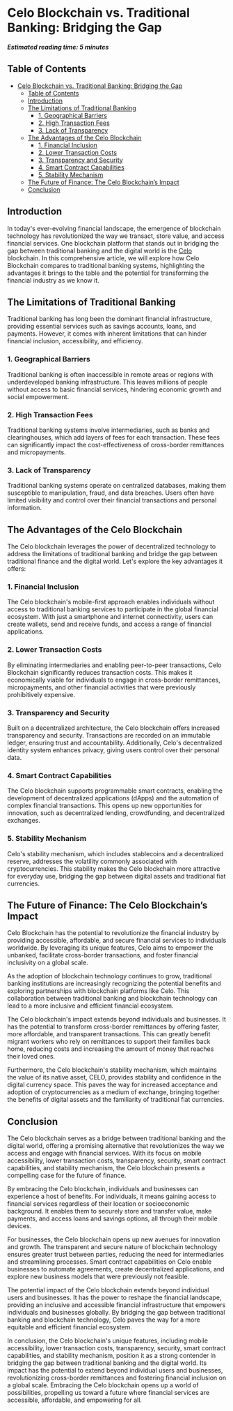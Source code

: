 # Celo Blockchain vs. Traditional Banking: Bridging the Gap

***Estimated reading time: 5 minutes***

## Table of Contents
- [Celo Blockchain vs. Traditional Banking: Bridging the Gap](#celo-blockchain-vs-traditional-banking-bridging-the-gap)
  - [Table of Contents](#table-of-contents)
  - [Introduction](#introduction)
  - [The Limitations of Traditional Banking](#the-limitations-of-traditional-banking)
    - [1. Geographical Barriers](#1-geographical-barriers)
    - [2. High Transaction Fees](#2-high-transaction-fees)
    - [3. Lack of Transparency](#3-lack-of-transparency)
  - [The Advantages of the Celo Blockchain](#the-advantages-of-the-celo-blockchain)
    - [1. Financial Inclusion](#1-financial-inclusion)
    - [2. Lower Transaction Costs](#2-lower-transaction-costs)
    - [3. Transparency and Security](#3-transparency-and-security)
    - [4. Smart Contract Capabilities](#4-smart-contract-capabilities)
    - [5. Stability Mechanism](#5-stability-mechanism)
  - [The Future of Finance: The Celo Blockchain’s Impact](#the-future-of-finance-the-celo-blockchains-impact)
  - [Conclusion](#conclusion)

## Introduction
In today's ever-evolving financial landscape, the emergence of blockchain technology has revolutionized the way we transact, store value, and access financial services. One blockchain platform that stands out in bridging the gap between traditional banking and the digital world is the [Celo](https://celo.org/) blockchain. In this comprehensive article, we will explore how Celo Blockchain compares to traditional banking systems, highlighting the advantages it brings to the table and the potential for transforming the financial industry as we know it.

## The Limitations of Traditional Banking
Traditional banking has long been the dominant financial infrastructure, providing essential services such as savings accounts, loans, and payments. However, it comes with inherent limitations that can hinder financial inclusion, accessibility, and efficiency.

### 1. Geographical Barriers
Traditional banking is often inaccessible in remote areas or regions with underdeveloped banking infrastructure. This leaves millions of people without access to basic financial services, hindering economic growth and social empowerment.

### 2. High Transaction Fees
Traditional banking systems involve intermediaries, such as banks and clearinghouses, which add layers of fees for each transaction. These fees can significantly impact the cost-effectiveness of cross-border remittances and micropayments.

### 3. Lack of Transparency
Traditional banking systems operate on centralized databases, making them susceptible to manipulation, fraud, and data breaches. Users often have limited visibility and control over their financial transactions and personal information.

## The Advantages of the Celo Blockchain
The Celo blockchain leverages the power of decentralized technology to address the limitations of traditional banking and bridge the gap between traditional finance and the digital world. Let's explore the key advantages it offers:

### 1. Financial Inclusion
The Celo blockchain's mobile-first approach enables individuals without access to traditional banking services to participate in the global financial ecosystem. With just a smartphone and internet connectivity, users can create wallets, send and receive funds, and access a range of financial applications.

### 2. Lower Transaction Costs
By eliminating intermediaries and enabling peer-to-peer transactions, Celo Blockchain significantly reduces transaction costs. This makes it economically viable for individuals to engage in cross-border remittances, micropayments, and other financial activities that were previously prohibitively expensive.

### 3. Transparency and Security
Built on a decentralized architecture, the Celo blockchain offers increased transparency and security. Transactions are recorded on an immutable ledger, ensuring trust and accountability. Additionally, Celo's decentralized identity system enhances privacy, giving users control over their personal data.

### 4. Smart Contract Capabilities
The Celo blockchain supports programmable smart contracts, enabling the development of decentralized applications (dApps) and the automation of complex financial transactions. This opens up new opportunities for innovation, such as decentralized lending, crowdfunding, and decentralized exchanges.

### 5. Stability Mechanism
Celo's stability mechanism, which includes stablecoins and a decentralized reserve, addresses the volatility commonly associated with cryptocurrencies. This stability makes the Celo blockchain more attractive for everyday use, bridging the gap between digital assets and traditional fiat currencies.

## The Future of Finance: The Celo Blockchain’s Impact
Celo Blockchain has the potential to revolutionize the financial industry by providing accessible, affordable, and secure financial services to individuals worldwide. By leveraging its unique features, Celo aims to empower the unbanked, facilitate cross-border transactions, and foster financial inclusivity on a global scale.

As the adoption of blockchain technology continues to grow, traditional banking institutions are increasingly recognizing the potential benefits and exploring partnerships with blockchain platforms like Celo. This collaboration between traditional banking and blockchain technology can lead to a more inclusive and efficient financial ecosystem.

The Celo blockchain's impact extends beyond individuals and businesses. It has the potential to transform cross-border remittances by offering faster, more affordable, and transparent transactions. This can greatly benefit migrant workers who rely on remittances to support their families back home, reducing costs and increasing the amount of money that reaches their loved ones.

Furthermore, the Celo blockchain's stability mechanism, which maintains the value of its native asset, CELO, provides stability and confidence in the digital currency space. This paves the way for increased acceptance and adoption of cryptocurrencies as a medium of exchange, bringing together the benefits of digital assets and the familiarity of traditional fiat currencies.

## Conclusion
The Celo blockchain serves as a bridge between traditional banking and the digital world, offering a promising alternative that revolutionizes the way we access and engage with financial services. With its focus on mobile accessibility, lower transaction costs, transparency, security, smart contract capabilities, and stability mechanism, the Celo blockchain presents a compelling case for the future of finance.

By embracing the Celo blockchain, individuals and businesses can experience a host of benefits. For individuals, it means gaining access to financial services regardless of their location or socioeconomic background. It enables them to securely store and transfer value, make payments, and access loans and savings options, all through their mobile devices.

For businesses, the Celo blockchain opens up new avenues for innovation and growth. The transparent and secure nature of blockchain technology ensures greater trust between parties, reducing the need for intermediaries and streamlining processes. Smart contract capabilities on Celo enable businesses to automate agreements, create decentralized applications, and explore new business models that were previously not feasible.

The potential impact of the Celo blockchain extends beyond individual users and businesses. It has the power to reshape the financial landscape, providing an inclusive and accessible financial infrastructure that empowers individuals and businesses globally. By bridging the gap between traditional banking and blockchain technology, Celo paves the way for a more equitable and efficient financial ecosystem.

In conclusion, the Celo blockchain's unique features, including mobile accessibility, lower transaction costs, transparency, security, smart contract capabilities, and stability mechanism, position it as a strong contender in bridging the gap between traditional banking and the digital world. Its impact has the potential to extend beyond individual users and businesses, revolutionizing cross-border remittances and fostering financial inclusion on a global scale. Embracing the Celo blockchain opens up a world of possibilities, propelling us toward a future where financial services are accessible, affordable, and empowering for all.
